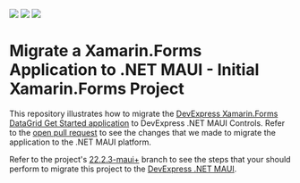<!-- default badges list -->
![](https://img.shields.io/endpoint?url=https://codecentral.devexpress.com/api/v1/VersionRange/564750375/22.2.3%2B)
[![](https://img.shields.io/badge/Open_in_DevExpress_Support_Center-FF7200?style=flat-square&logo=DevExpress&logoColor=white)](https://supportcenter.devexpress.com/ticket/details/T1127033)
[![](https://img.shields.io/badge/📖_How_to_use_DevExpress_Examples-e9f6fc?style=flat-square)](https://docs.devexpress.com/GeneralInformation/403183)
<!-- default badges end -->
# Migrate a Xamarin.Forms Application to .NET MAUI - Initial Xamarin.Forms Project 

This repository illustrates how to migrate the [DevExpress Xamarin.Forms DataGrid Get Started application](./CS/) to DevExpress .NET MAUI Controls. Refer to the [open pull request](https://github.com/DevExpress-Examples/maui-migrate-grid-control-from-xamarin-forms/pull/1/) to see the changes that we made to migrate the application to the .NET MAUI platform.

Refer to the project's [22.2.3-maui+](https://github.com/DevExpress-Examples/maui-migrate-grid-control-from-xamarin-forms/tree/22.2.3-maui+) branch to see the steps that your should perform to migrate this project to the [DevExpress .NET MAUI](https://devexpress.com/maui).
